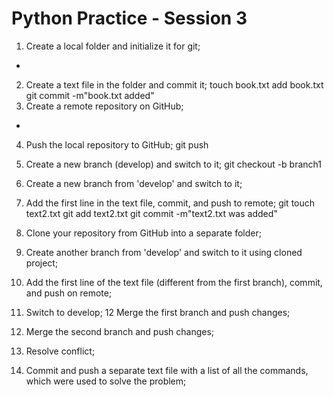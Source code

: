 # Python Practice - Session 3

1. Create a local folder and initialize it for git;
+
2. Create a text file in the folder and commit it;
touch book.txt
add book.txt
git commit -m"book.txt added"
3. Create a remote repository on GitHub;
+
4. Push the local repository to GitHub;
git push
5. Create a new branch (develop) and switch to it;
git checkout -b branch1

6. Create a new branch from 'develop' and switch to it;

7. Add the first line in the text file, commit, and push to remote;
git touch text2.txt
git add text2.txt
git commit -m"text2.txt was added"

8. Clone your repository from GitHub into a separate folder;

9. Create another branch from 'develop' and switch to it using cloned project;
10. Add the first line of the text file (different from the first branch), 
    commit, and push on remote;
11. Switch to develop;
12  Merge the first branch and push changes;
13. Merge the second branch and push changes;
14. Resolve conflict;
16. Commit and push a separate text file with a list of all the commands, which were used to solve the problem;
